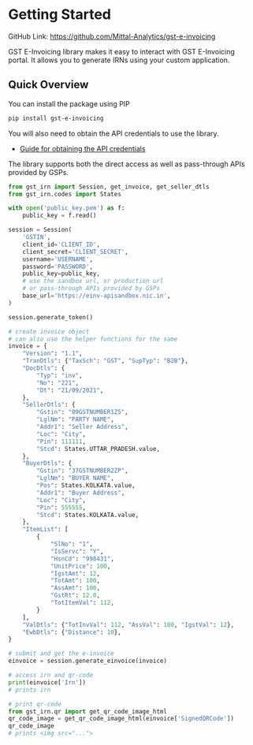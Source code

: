 # Getting Started

GitHub Link: https://github.com/Mittal-Analytics/gst-e-invoicing

GST E-Invoicing library makes it easy to interact with GST E-Invoicing portal. It allows you to generate IRNs using your custom application.

## Quick Overview

You can install the package using PIP

```bash
pip install gst-e-invoicing
```

You will also need to obtain the API credentials to use the library.

- [Guide for obtaining the API credentials](./1.%20getting-credentials.md)

The library supports both the direct access as well as pass-through APIs provided by GSPs.

```python
from gst_irn import Session, get_invoice, get_seller_dtls
from gst_irn.codes import States

with open('public_key.pem') as f:
    public_key = f.read()

session = Session(
    'GSTIN',
    client_id='CLIENT_ID',
    client_secret='CLIENT_SECRET',
    username='USERNAME',
    password='PASSWORD',
    public_key=public_key,
    # use the sandbox url, or production url
    # or pass-through APIs provided by GSPs
    base_url='https://einv-apisandbox.nic.in',
)

session.generate_token()

# create invoice object
# can also use the helper functions for the same
invoice = {
    "Version": "1.1",
    "TranDtls": {"TaxSch": "GST", "SupTyp": "B2B"},
    "DocDtls": {
        "Typ": "inv",
        "No": "221",
        "Dt": "21/09/2021",
    },
    "SellerDtls": {
        "Gstin": "09GSTNUMBER1Z5",
        "LglNm": "PARTY NAME",
        "Addr1": "Seller Address",
        "Loc": "City",
        "Pin": 111111,
        "Stcd": States.UTTAR_PRADESH.value,
    },
    "BuyerDtls": {
        "Gstin": "37GSTNUMBER2ZP",
        "LglNm": "BUYER NAME",
        "Pos": States.KOLKATA.value,
        "Addr1": "Buyer Address",
        "Loc": "City",
        "Pin": 555555,
        "Stcd": States.KOLKATA.value,
    },
    "ItemList": [
        {
            "SlNo": "1",
            "IsServc": "Y",
            "HsnCd": "998431",
            "UnitPrice": 100,
            "IgstAmt": 12,
            "TotAmt": 100,
            "AssAmt": 100,
            "GstRt": 12.0,
            "TotItemVal": 112,
        }
    ],
    "ValDtls": {"TotInvVal": 112, "AssVal": 100, "IgstVal": 12},
    "EwbDtls": {"Distance": 10},
}

# submit and get the e-invoice
einvoice = session.generate_einvoice(invoice)

# access irn and qr-code
print(einvoice['Irn'])
# prints irn

# print qr-code
from gst_irn.qr import get_qr_code_image_html
qr_code_image = get_qr_code_image_html(einvoice['SignedQRCode'])
qr_code_image
# prints <img src="...">
```
